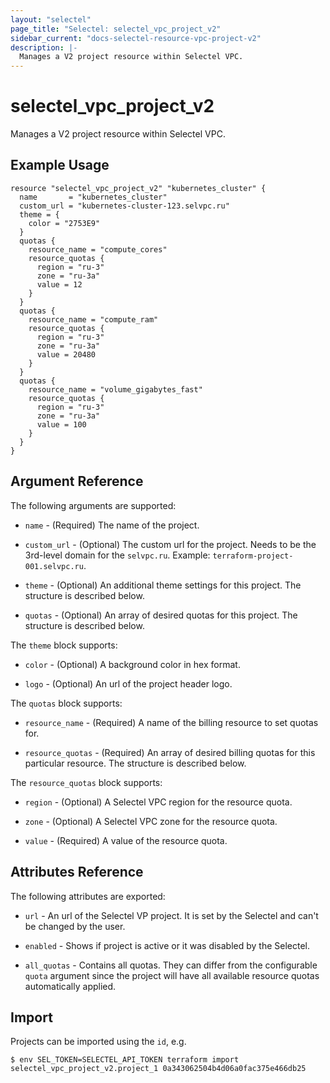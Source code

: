 ```yaml
---
layout: "selectel"
page_title: "Selectel: selectel_vpc_project_v2"
sidebar_current: "docs-selectel-resource-vpc-project-v2"
description: |-
  Manages a V2 project resource within Selectel VPC.
---
```


# selectel\_vpc\_project_v2

Manages a V2 project resource within Selectel VPC.

## Example Usage

```hcl
resource "selectel_vpc_project_v2" "kubernetes_cluster" {
  name       = "kubernetes_cluster"
  custom_url = "kubernetes-cluster-123.selvpc.ru"
  theme = {
    color = "2753E9"
  }
  quotas {
    resource_name = "compute_cores"
    resource_quotas {
      region = "ru-3"
      zone = "ru-3a"
      value = 12
    }
  }
  quotas {
    resource_name = "compute_ram"
    resource_quotas {
      region = "ru-3"
      zone = "ru-3a"
      value = 20480
    }
  }
  quotas {
    resource_name = "volume_gigabytes_fast"
    resource_quotas {
      region = "ru-3"
      zone = "ru-3a"
      value = 100
    }
  }
}
```

## Argument Reference

The following arguments are supported:

* `name` - (Required) The name of the project.

* `custom_url` - (Optional) The custom url for the project. Needs to be the
  3rd-level domain for the `selvpc.ru`. Example: `terraform-project-001.selvpc.ru`.

* `theme` - (Optional) An additional theme settings for this project. The structure is
  described below.


* `quotas` - (Optional) An array of desired quotas for this project. The structure is
  described below.

The `theme` block supports:

* `color` - (Optional) A background color in hex format.

* `logo` - (Optional) An url of the project header logo.

The `quotas` block supports:

* `resource_name` - (Required) A name of the billing resource to set quotas for.

* `resource_quotas` - (Required) An array of desired billing quotas for this particular
  resource. The structure is described below.

The `resource_quotas` block supports:

* `region` - (Optional) A Selectel VPC region for the resource quota.

* `zone` - (Optional) A Selectel VPC zone for the resource quota.

* `value` - (Required) A value of the resource quota.

## Attributes Reference

The following attributes are exported:

* `url` - An url of the Selectel VP project. It is set by the Selectel and can't
  be changed by the user.

* `enabled` - Shows if project is active or it was disabled by the Selectel.

* `all_quotas` - Contains all quotas. They can differ from the configurable `quota`
  argument since the project will have all available resource quotas automatically applied.

## Import

Projects can be imported using the `id`, e.g.

```shell
$ env SEL_TOKEN=SELECTEL_API_TOKEN terraform import selectel_vpc_project_v2.project_1 0a343062504b4d06a0fac375e466db25
```
